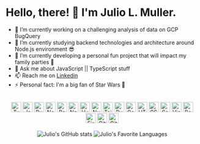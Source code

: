 # Hello, there! 👋 I'm **Julio L. Muller**.

- 🔭 I’m currently working on a challenging analysis of data on GCP BugQuery
- 🌱 I’m currently studying backend technologies and architecture around Node.js environment 😎
- 👯 I’m currently developing a personal fun project that will impact my family parties 🥳
- 💬 Ask me about JavaScript || TypeScript stuff
- 📫 Reach me on [Linkedin](https://linkedin.com/in/juliolmuller)
- ⚡ Personal fact: I'm a big fan of Star Wars 💖

<br />

<div align="center">
  <img alt="TypeScript" height="26px" src="https://cdn.jsdelivr.net/gh/devicons/devicon/icons/typescript/typescript-original.svg" />
  <img alt="JavaScript" height="26px" src="https://cdn.jsdelivr.net/gh/devicons/devicon/icons/javascript/javascript-original.svg" />
  <img alt="Bun.js" height="26px" src="https://cdn.jsdelivr.net/gh/devicons/devicon/icons/bun/bun-original.svg" />
  <img alt="Node.js" height="26px" src="https://cdn.jsdelivr.net/gh/devicons/devicon/icons/nodejs/nodejs-original.svg" />
  <img alt="React" height="26px" src="https://cdn.jsdelivr.net/gh/devicons/devicon/icons/react/react-original.svg" />
  <img alt="Next.js" height="26px" src="https://cdn.jsdelivr.net/gh/devicons/devicon/icons/nextjs/nextjs-original.svg" />
  <img alt="Vue" height="26px" src="https://cdn.jsdelivr.net/gh/devicons/devicon/icons/vuejs/vuejs-original.svg" />
  <img alt="Nuxt.js" height="26px" src="https://cdn.jsdelivr.net/gh/devicons/devicon/icons/nuxtjs/nuxtjs-original.svg" />
  <img alt="TailWind CSS" height="26px" src="https://cdn.jsdelivr.net/gh/devicons/devicon/icons/tailwindcss/tailwindcss-original.svg" />
  <img alt="Rust" height="26px" src="https://cdn.jsdelivr.net/gh/devicons/devicon/icons/rust/rust-original.svg" />
  <img alt="Go" height="26px" src="https://cdn.jsdelivr.net/gh/devicons/devicon/icons/go/go-original.svg" />
  <img alt="HTML5" height="26px" src="https://cdn.jsdelivr.net/gh/devicons/devicon/icons/html5/html5-original.svg" />
  <img alt="CSS3" height="26px" src="https://cdn.jsdelivr.net/gh/devicons/devicon/icons/css3/css3-original.svg" />
  <img alt="Sass" height="26px" src="https://cdn.jsdelivr.net/gh/devicons/devicon/icons/sass/sass-original.svg" />
  <img alt="Visual Studio Code" height="26px" src="https://cdn.jsdelivr.net/gh/devicons/devicon/icons/vscode/vscode-original.svg" />
  <img alt="PostgreSQL" height="26px" src="https://cdn.jsdelivr.net/gh/devicons/devicon/icons/postgresql/postgresql-original.svg" />
  <img alt="Firebase" height="26px" src="https://cdn.jsdelivr.net/gh/devicons/devicon/icons/firebase/firebase-plain.svg" />
  <img alt="Git" height="26px" src="https://cdn.jsdelivr.net/gh/devicons/devicon/icons/git/git-original.svg" />
  <img alt="GitHub" height="26px" src="https://user-images.githubusercontent.com/3369400/139447912-e0f43f33-6d9f-45f8-be46-2df5bbc91289.png" />
</div>

<br />

<div align="center">
  <img src="https://github-readme-stats.vercel.app/api?username=juliolmuller&theme=nightowl&custom_title=My%20GitHub%20Stats&count_private=true&show_icons=true" alt="Julio's GitHub stats" />
  <img src="https://github-readme-stats.vercel.app/api/top-langs?username=juliolmuller&theme=nightowl&layout=compact&custom_title=My%20Favorite%20Languages&langs_count=6" alt="Julio's Favorite Languages" />
</div>
